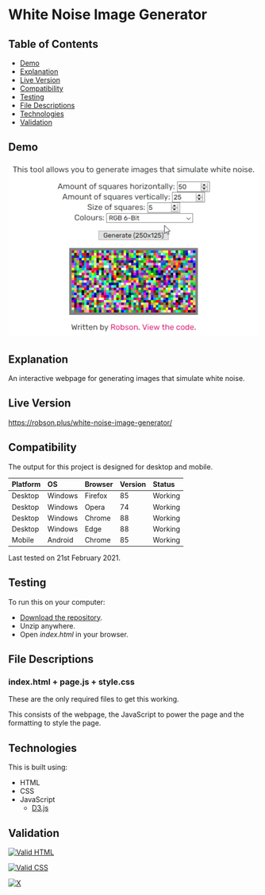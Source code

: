 # White Noise Image Generator

## Table of Contents

 * [Demo](#demo)
 * [Explanation](#explanation)
 * [Live Version](#live-version)
 * [Compatibility](#compatibility)
 * [Testing](#testing) 
 * [File Descriptions](#file-descriptions)
 * [Technologies](#technologies)
 * [Validation](#validation)
 
## Demo

![Demo](https://raw.githubusercontent.com/Robson/White-Noise-Image-Generator/master/Demo.gif)

## Explanation

An interactive webpage for generating images that simulate white noise. 

## Live Version

https://robson.plus/white-noise-image-generator/

## Compatibility

The output for this project is designed for desktop and mobile.

| Platform | OS      | Browser          | Version | Status  |
| :------- | :------ | :--------------- | :------ | :------ |
| Desktop  | Windows | Firefox          | 85      | Working |
| Desktop  | Windows | Opera            | 74      | Working |
| Desktop  | Windows | Chrome           | 88      | Working |
| Desktop  | Windows | Edge             | 88      | Working |
| Mobile   | Android | Chrome           | 85      | Working |

Last tested on 21st February 2021.

## Testing

To run this on your computer:
 * [Download the repository](https://github.com/Robson/White-Noise-Image-Generator/archive/master.zip).
 * Unzip anywhere.
 * Open *index.html* in your browser.

## File Descriptions

### index.html + page.js + style.css

These are the only required files to get this working.

This consists of the webpage, the JavaScript to power the page and the formatting to style the page.
 
## Technologies

This is built using:
 * HTML
 * CSS
 * JavaScript
   * <a href="https://github.com/d3/d3">D3.js</a>

## Validation
   
<a href="https://validator.w3.org/nu/?doc=https%3A%2F%2Frobson.plus%2Fwhite-noise-image-generator%2F"><img src="https://www.w3.org/Icons/valid-html401-blue" alt="Valid HTML" /></a>

<a href="https://jigsaw.w3.org/css-validator/validator?uri=https%3A%2F%2Frobson.plus%2Fwhite-noise-image-generator%2Fstyle.css&profile=css3svg&usermedium=all&warning=1&vextwarning=&lang=en"><img src="https://jigsaw.w3.org/css-validator/images/vcss-blue" alt="Valid CSS" /></a>   	    

[![X](https://www.codefactor.io/repository/github/robson/White-Noise-Image-Generator/badge?style=flat-square)](https://www.codefactor.io/repository/github/robson/White-Noise-Image-Generator)
